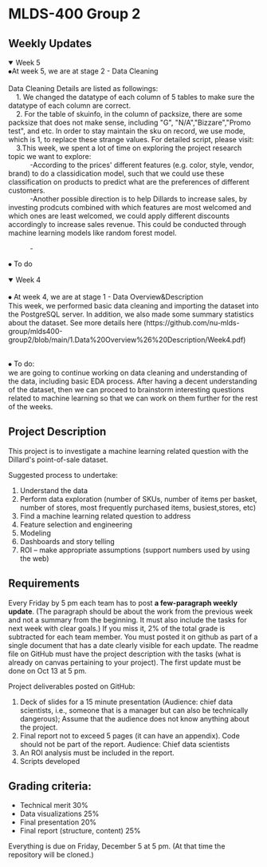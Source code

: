 # MLDS-400 Group 2

## Weekly Updates

<details open>
  <summary>Week 5</summary>
⦁At week 5, we are at stage 2 - Data Cleaning <br /><br />
  Data Cleaning Details are listed as followings:   <br />
  &nbsp;&nbsp;&nbsp;&nbsp;1. We changed the datatype of each column of 5 tables to make sure the datatype of each column are correct.  <br />
  &nbsp;&nbsp;&nbsp;&nbsp;2. For the table of skuinfo, in the column of packsize, there are some packsize that does not make sense, including "G", "N/A","Bizzare","Promo test", and etc. In order to stay maintain the sku on record, we use mode, which is 1, to replace these strange values.  
  For detailed script, please visit:    <br />
  &nbsp;&nbsp;&nbsp;&nbsp;3.This week, we spent a lot of time on exploring the project research topic we want to explore: <br>
  &nbsp;&nbsp;&nbsp;&nbsp;&nbsp;&nbsp;&nbsp;&nbsp;&nbsp;&nbsp;&nbsp;-According to the prices' different features (e.g. color, style, vendor, brand) to do a classidication model, such that we could use these classification on products to predict what are the preferences of different customers. <br>
  &nbsp;&nbsp;&nbsp;&nbsp;&nbsp;&nbsp;&nbsp;&nbsp;&nbsp;&nbsp;&nbsp;-Another possible direction is to help Dillards to increase sales, by investing prodcuts combined with which features are most welcomed and which ones are least welcomed, we could apply different discounts accordingly to increase sales revenue. This could be conducted through machine learning models like random forest model. 
  
  &nbsp;&nbsp;&nbsp;&nbsp;&nbsp;&nbsp;&nbsp;&nbsp;&nbsp;&nbsp;&nbsp;-
  
  
⦁ To do
</details>

<details open>
  <summary>Week 4</summary> <br>
⦁ At week 4, we are at stage 1 - Data Overview&Description <br >
This week, we performed basic data cleaning and importing the dataset into the PostgreSQL server.  
In addition, we also made some summary statistics about the dataset. See more details here (https://github.com/nu-mlds-group/mlds400-group2/blob/main/1.Data%20Overview%26%20Description/Week4.pdf)<br /><br />

⦁ To do: <br />
we are going to continue working on data cleaning and understanding of the data, including basic EDA process. After having a decent understanding of the dataset, then we can proceed to brainstorm interesting questions related to machine learning so that we can work on them further for the rest of the weeks.
</details>



## Project Description
This project is to investigate a machine learning related question with the Dillard's point-of-sale dataset.

Suggested process to undertake:
1. Understand the data
2. Perform data exploration (number of SKUs, number of items per basket, number of stores, most frequently purchased items, busiest,stores, etc)
3. Find a machine learning related question to address
4. Feature selection and engineering
5. Modeling
6. Dashboards and story telling
7. ROI – make appropriate assumptions (support numbers used by using the web)



## Requirements
Every Friday by 5 pm each team has to post **a few-paragraph weekly update**. (The paragraph should be about the work from the previous week and not a summary from the beginning. It must also include the tasks for next week with clear goals.) If you miss it, 2% of the total grade is subtracted for each team member. You must posted it on github as part of a single document that has a date clearly visible for each update. The readme file on GitHub must have the project description with the tasks (what is already on canvas pertaining to your project). The first update must be done on Oct 13 at 5 pm.

Project deliverables posted on GitHub:

1. Deck of slides for a 15 minute presentation (Audience: chief data scientists, i.e., someone that is a manager but can also be technically dangerous); Assume that the audience does not know anything about the project.
2. Final report not to exceed 5 pages (it can have an appendix). Code should not be part of the report. Audience: Chief data scientists
3. An ROI analysis must be included in the report.
4. Scripts developed

## Grading criteria:

- Technical merit 30%
- Data visualizations 25%
- Final presentation 20%
- Final report (structure, content) 25%

Everything is due on Friday, December 5 at 5 pm. (At that time the repository will be cloned.)
